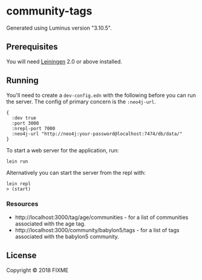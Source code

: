 # community-tags

Generated using Luminus version "3.10.5".

## Prerequisites

You will need [Leiningen][1] 2.0 or above installed.

[1]: https://github.com/technomancy/leiningen

## Running

You'll need to create a `dev-config.edn` with the following before you can run
the server. The config of primary concern is the `:neo4j-url`.

```
{
  :dev true
  :port 3000
  :nrepl-port 7000
  :neo4j-url "http://neo4j:your-password@localhost:7474/db/data/"
}
```

To start a web server for the application, run:

    lein run 

Alternatively you can start the server from the repl with:
```
lein repl
> (start)
```

### Resources

* http://localhost:3000/tag/age/communities - for a list of communities associated with
  the age tag.
* http://localhost:3000/community/babylon5/tags - for a list of tags associated with the babylon5
  community.

## License

Copyright © 2018 FIXME
